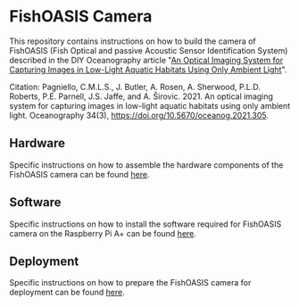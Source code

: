# FishOASIS Camera

This repository contains instructions on how to build the camera of FishOASIS (Fish Optical and passive Acoustic Sensor Identification System) described in the DIY Oceanography article "[An Optical Imaging System for Capturing Images in Low-Light Aquatic Habitats Using Only Ambient Light](https://tos.org/oceanography/article/an-optical-imaging-system-for-capturing-images-in-low-light-aquatic-habitats-using-only-ambient-light)".

Citation: Pagniello, C.M.L.S., J. Butler, A. Rosen, A. Sherwood, P.L.D. Roberts, P.E. Parnell, J.S. Jaffe, and A. Širovic. 2021. An optical imaging system for capturing images in low-light aquatic habitats using only ambient light. Oceanography 34(3), https://doi.org/10.5670/oceanog.2021.305.

## Hardware

Specific instructions on how to assemble the hardware components of the FishOASIS camera can be found [here](/hardware/FishOASIS_hardware.md).

## Software

Specific instructions on how to install the software required for FishOASIS camera on the Raspberry Pi A+ can be found [here](/software/FishOASIS_software.md).

## Deployment

Specific instructions on how to prepare the FishOASIS camera for deployment can be found [here](/deployment/FishOASIS_deployment.md).
